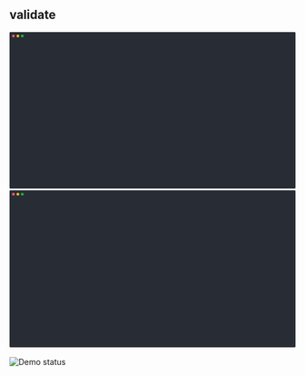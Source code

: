 ## validate

<!--Remove one image if your site handles dark-mode automatically-->
![validate - light](/.dg/svg/validate-light.svg#gh-light-mode-only)
![validate - dark](/.dg/svg/validate-dark.svg#gh-dark-mode-only)

<!-- Self-testing badge (remove if not using CI yet) -->
![Demo status](https://github.com/OWNER/REPO/actions/workflows/validate-dg.yml/badge.svg)
